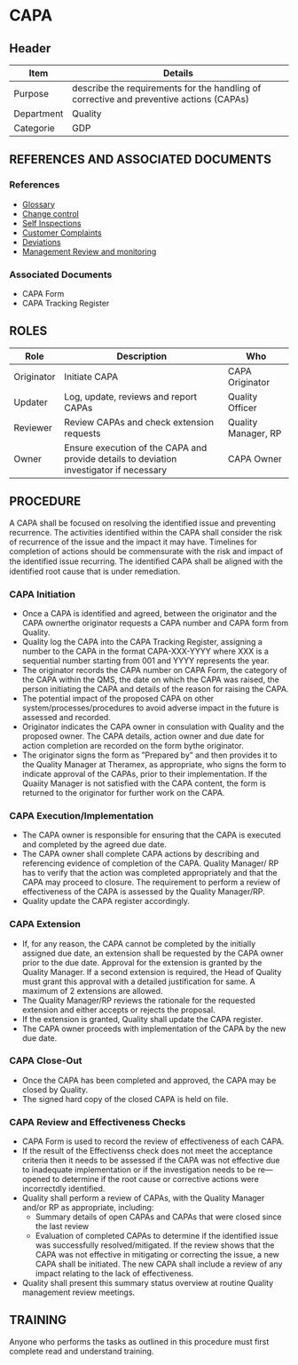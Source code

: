 # CAPA

## Header

|Item          |Details                                                                                    | 
|--------------|-------------------------------------------------------------------------------------------| 
|Purpose       |describe the requirements for the handling of corrective and preventive actions (CAPAs)    | 
|Department    |Quality                                                                                    |   
|Categorie     |GDP                                                                                        | 

## REFERENCES AND ASSOCIATED DOCUMENTS

### References

* [Glossary][QEAIC]
* [Change control][UYNEF]
* [Self Inspections][GMQHI]
* [Customer Complaints][ZIWKI]
* [Deviations][XCEUG]
* [Management Review and monitoring][OZCFN]

### Associated Documents

* CAPA Form
* CAPA Tracking Register

## ROLES

Role     |   Description    |   Who
------   |   --------       |  ----
Originator  | Initiate CAPA  | CAPA Originator
Updater |  Log, update, reviews and report CAPAs | Quality Officer
Reviewer | Review CAPAs and check extension requests| Quality Manager, RP
Owner | Ensure execution of the CAPA and provide details to deviation investigator if necessary  | CAPA Owner

## PROCEDURE
A CAPA shall be focused on resolving the identified issue and preventing recurrence. The activities identified within the CAPA shall consider the risk of recurrence of the issue and the impact it may have. Timelines for completion of actions should be commensurate with the risk and impact of the identified issue recurring. The identiﬁed CAPA shall be aligned with the identified root cause that is under remediation.

### CAPA Initiation
* Once a CAPA is identified and agreed, between the originator and the CAPA ownerthe originator requests a CAPA number and CAPA form from Quality.
* Quality log the CAPA into the CAPA Tracking Register, assigning a number to the CAPA in the format CAPA-XXX-YYYY where XXX is a sequential number starting from 001 and YYYY represents the year.
* The originator records the CAPA number on CAPA Form, the category of the CAPA within the QMS, the date on which the CAPA was raised, the person initiating the CAPA and details of the reason for raising the CAPA.
* The potential impact of the proposed CAPA on other system/processes/procedures to avoid adverse impact in the future is assessed and recorded.
* Originator indicates the CAPA owner in consulation with Quality and the proposed owner. The CAPA details, action owner and due date for action completion are recorded on the form bythe originator.
* The originator signs the form as ”Prepared by” and then provides it to the Quality Manager at Theramex, as appropriate, who signs the form to indicate approval of the CAPAs, prior to their implementation. If the Quaiity Manager is not satisfied with the CAPA content, the form is returned to the originator for further work on the CAPA.

### CAPA Execution/Implementation 
* The CAPA owner is responsible for ensuring that the CAPA is executed and completed by the agreed due date.
* The CAPA owner shall complete CAPA actions by describing and referencing evidence of completion of the CAPA. Quality Manager/ RP has to verify that the action was completed appropriately and that the CAPA may proceed to closure. The requirement to perform a review of effectiveness of the CAPA is assessed by the Quality Manager/RP. 
* Quality update the CAPA register accordingly.

### CAPA Extension
* If, for any reason, the CAPA cannot be completed by the initially assigned due date, an extension shall be requested by the CAPA owner prior to the due date. Approval for the extension is granted by the Quality Manager. If a second extension is required, the Head of Quality must grant this approval with a detailed justification for same. A maximum of 2 extensions are allowed.  
* The Quality Manager/RP reviews the rationale for the requested extension and either accepts or rejects the proposal.
* If the extension is granted, Quality shall update the CAPA register.
* The CAPA owner proceeds with implementation of the CAPA by the new due date.

### CAPA Close-Out
* Once the CAPA has been completed and approved, the CAPA may be closed by Quality. 
* The signed hard copy of the closed CAPA is held on file.

### CAPA Review and Effectiveness Checks
* CAPA Form is used to record the review of effectiveness of each CAPA.
* If the result of the Effectivenss check does not meet the acceptance criteria then it needs to be assessed if the CAPA was not effective due to inadequate implementation or if the investigation needs to be re—opened to determine if the root cause or corrective actions were incorrectdly identified. 
* Quality shall perform a review of CAPAs, with the Quality Manager and/or RP as appropriate, including:
  * Summary details of open CAPAs and CAPAs that were closed since the last review
  * Evaluation of completed CAPAs to determine if the identified issue was successfully resolved/mitigated. If the review shows that the CAPA was not effective in mitigating or correcting the issue, a new CAPA shall be initiated. The new CAPA shall include a review of any impact relating to the lack of effectiveness.
* Quality shall present this summary status overview at routine Quality management review meetings.

## TRAINING
Anyone who performs the tasks as outlined in this procedure must first complete read and understand training.

[GMP Guidelines]: https://ec.europa.eu/health/documents/eudralex/vol-4_en]
[GDP Guidelines]: https://eur-lex.europa.eu/LexUriServ/LexUriServ.do?uri=OJ:C:2013:343:0001:0014:EN:PDF
[AMXWS]: /procedures/Procedure_GDP_AMXWS_Management_of_Standard_Operating_Procedures.md
[XIDEX]: /procedures/Procedure_GDP_XIDEX_Responsible_Person.md
[BWRPX]: /procedures/Procedure_GDP_BWRPX_Documentation_Control.md
[XCEUG]: /procedures/Procedure_GDP_XCEUG_Deviations.md
[UYNEF]: /procedures/Procedure_GDP_UYNEF_Change_control.md
[OZCFN]: /procedures/Procedure_GDP_OZCFN_Management_review_and_monitoring.md
[LBHIY]: /procedures/Procedure_GDP_LBHIY_Quality_Risk_Management.md
[ZWJPR]: /procedures/Procedure_GDP_ZWJPR_Training.md
[VQICE]: /procedures/Procedure_GDP_VQICE_Receipt_of_medicinal_products.md
[AGTXC]: /procedures/Procedure_GDP_AGTXC_Establishing_the_authority_of_suppliers_to_supply_medicinal_products.md
[ZIWKI]: /procedures/Procedure_GDP_ZIWKI_Customer_complaints.md
[VOZWP]: /procedures/Procedure_GDP_VOZWP_Recall_procedure.md
[HBQIN]: /procedures/Procedure_GDP_HBQIN_Outsourced_activities.md
[GMQHI]: /procedures/Procedure_GDP_GMQHI_Self-inspections.md
[VTOMR]: /procedures/Procedure_GDP_VTOMR_Falsified_Medicinal_Products.md
[BMAXZ]: /procedures/Procedure_GDP_BMAXZ_Medicinal_Product_Returns.md
[YUISV]: /procedures/Procedure_GDP_YUISV_CAPA.md
[QEAIC]: /procedures/Document_QEAIC_Glossary.md
[GGNHM]: /procedures/Procedure_GDP_GGNHM_Reporting_of_Adverse_Events.md

